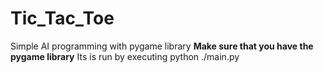 Tic_Tac_Toe
===========

Simple AI programming with pygame library
**Make sure that you have the pygame library**
Its is run by executing python ./main.py 